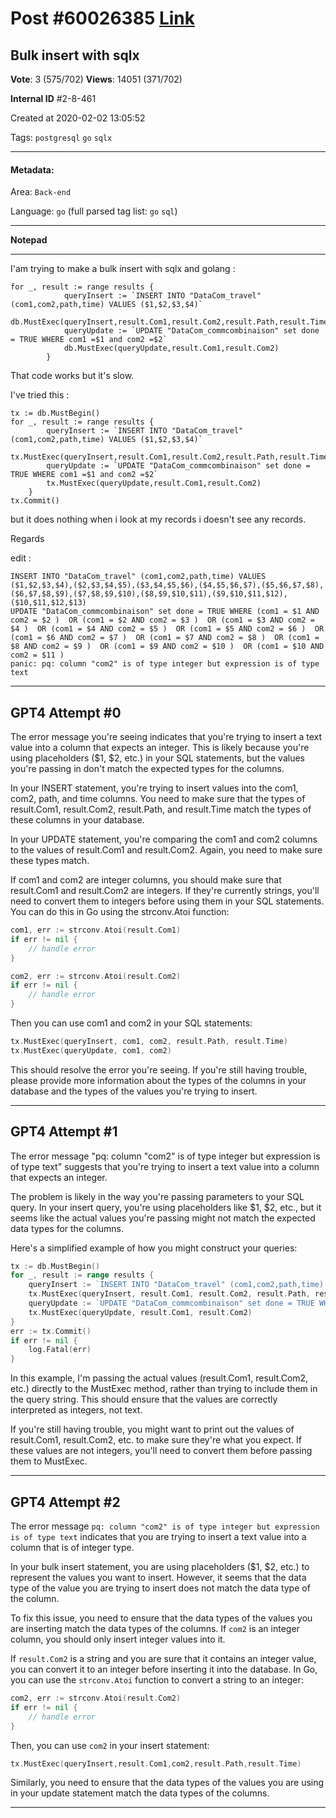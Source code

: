 
# Post \#60026385 [Link](https://stackoverflow.com/questions/60026385/)

## Bulk insert with sqlx

**Vote**: 3 (575/702) **Views**: 14051 (371/702) 

**Internal ID** \#2-8-461

Created at 2020-02-02 13:05:52

Tags: `postgresql` `go` `sqlx`

----------

#### Metadata:

Area: `Back-end`

Language: `go` (full parsed tag list: `go` `sql`)

----------

**Notepad**


----------

I'am trying to make a bulk insert with sqlx and golang : 

```
for _, result := range results {
            queryInsert := `INSERT INTO "DataCom_travel" (com1,com2,path,time) VALUES ($1,$2,$3,$4)`
            db.MustExec(queryInsert,result.Com1,result.Com2,result.Path,result.Time)
            queryUpdate := `UPDATE "DataCom_commcombinaison" set done = TRUE WHERE com1 =$1 and com2 =$2`
            db.MustExec(queryUpdate,result.Com1,result.Com2)
        }
```


That code works but it's slow.

I've tried this :

```
tx := db.MustBegin()
for _, result := range results {
        queryInsert := `INSERT INTO "DataCom_travel" (com1,com2,path,time) VALUES ($1,$2,$3,$4)`
        tx.MustExec(queryInsert,result.Com1,result.Com2,result.Path,result.Time)
        queryUpdate := `UPDATE "DataCom_commcombinaison" set done = TRUE WHERE com1 =$1 and com2 =$2`
        tx.MustExec(queryUpdate,result.Com1,result.Com2)
    }
tx.Commit()
```


but it does nothing when i look at my records i doesn't see any records.

Regards

edit : 

```
INSERT INTO "DataCom_travel" (com1,com2,path,time) VALUES ($1,$2,$3,$4),($2,$3,$4,$5),($3,$4,$5,$6),($4,$5,$6,$7),($5,$6,$7,$8),($6,$7,$8,$9),($7,$8,$9,$10),($8,$9,$10,$11),($9,$10,$11,$12),($10,$11,$12,$13)
UPDATE "DataCom_commcombinaison" set done = TRUE WHERE (com1 = $1 AND com2 = $2 )  OR (com1 = $2 AND com2 = $3 )  OR (com1 = $3 AND com2 = $4 )  OR (com1 = $4 AND com2 = $5 )  OR (com1 = $5 AND com2 = $6 )  OR (com1 = $6 AND com2 = $7 )  OR (com1 = $7 AND com2 = $8 )  OR (com1 = $8 AND com2 = $9 )  OR (com1 = $9 AND com2 = $10 )  OR (com1 = $10 AND com2 = $11 ) 
panic: pq: column "com2" is of type integer but expression is of type text
```



----------
        
## GPT4 Attempt \#0

The error message you're seeing indicates that you're trying to insert a text value into a column that expects an integer. This is likely because you're using placeholders ($1, $2, etc.) in your SQL statements, but the values you're passing in don't match the expected types for the columns.

In your INSERT statement, you're trying to insert values into the com1, com2, path, and time columns. You need to make sure that the types of result.Com1, result.Com2, result.Path, and result.Time match the types of these columns in your database.

In your UPDATE statement, you're comparing the com1 and com2 columns to the values of result.Com1 and result.Com2. Again, you need to make sure these types match.

If com1 and com2 are integer columns, you should make sure that result.Com1 and result.Com2 are integers. If they're currently strings, you'll need to convert them to integers before using them in your SQL statements. You can do this in Go using the strconv.Atoi function:

```go
com1, err := strconv.Atoi(result.Com1)
if err != nil {
    // handle error
}

com2, err := strconv.Atoi(result.Com2)
if err != nil {
    // handle error
}
```

Then you can use com1 and com2 in your SQL statements:

```go
tx.MustExec(queryInsert, com1, com2, result.Path, result.Time)
tx.MustExec(queryUpdate, com1, com2)
```

This should resolve the error you're seeing. If you're still having trouble, please provide more information about the types of the columns in your database and the types of the values you're trying to insert.

--------

## GPT4 Attempt \#1

The error message "pq: column "com2" is of type integer but expression is of type text" suggests that you're trying to insert a text value into a column that expects an integer. 

The problem is likely in the way you're passing parameters to your SQL query. In your insert query, you're using placeholders like $1, $2, etc., but it seems like the actual values you're passing might not match the expected data types for the columns.

Here's a simplified example of how you might construct your queries:

```go
tx := db.MustBegin()
for _, result := range results {
    queryInsert := `INSERT INTO "DataCom_travel" (com1,com2,path,time) VALUES ($1,$2,$3,$4)`
    tx.MustExec(queryInsert, result.Com1, result.Com2, result.Path, result.Time)
    queryUpdate := `UPDATE "DataCom_commcombinaison" set done = TRUE WHERE com1 =$1 and com2 =$2`
    tx.MustExec(queryUpdate, result.Com1, result.Com2)
}
err := tx.Commit()
if err != nil {
    log.Fatal(err)
}
```

In this example, I'm passing the actual values (result.Com1, result.Com2, etc.) directly to the MustExec method, rather than trying to include them in the query string. This should ensure that the values are correctly interpreted as integers, not text.

If you're still having trouble, you might want to print out the values of result.Com1, result.Com2, etc. to make sure they're what you expect. If these values are not integers, you'll need to convert them before passing them to MustExec.

--------

## GPT4 Attempt \#2

The error message `pq: column "com2" is of type integer but expression is of type text` indicates that you are trying to insert a text value into a column that is of integer type.

In your bulk insert statement, you are using placeholders ($1, $2, etc.) to represent the values you want to insert. However, it seems that the data type of the value you are trying to insert does not match the data type of the column.

To fix this issue, you need to ensure that the data types of the values you are inserting match the data types of the columns. If `com2` is an integer column, you should only insert integer values into it.

If `result.Com2` is a string and you are sure that it contains an integer value, you can convert it to an integer before inserting it into the database. In Go, you can use the `strconv.Atoi` function to convert a string to an integer:

```go
com2, err := strconv.Atoi(result.Com2)
if err != nil {
    // handle error
}
```

Then, you can use `com2` in your insert statement:

```go
tx.MustExec(queryInsert,result.Com1,com2,result.Path,result.Time)
```

Similarly, you need to ensure that the data types of the values you are using in your update statement match the data types of the columns.

--------

